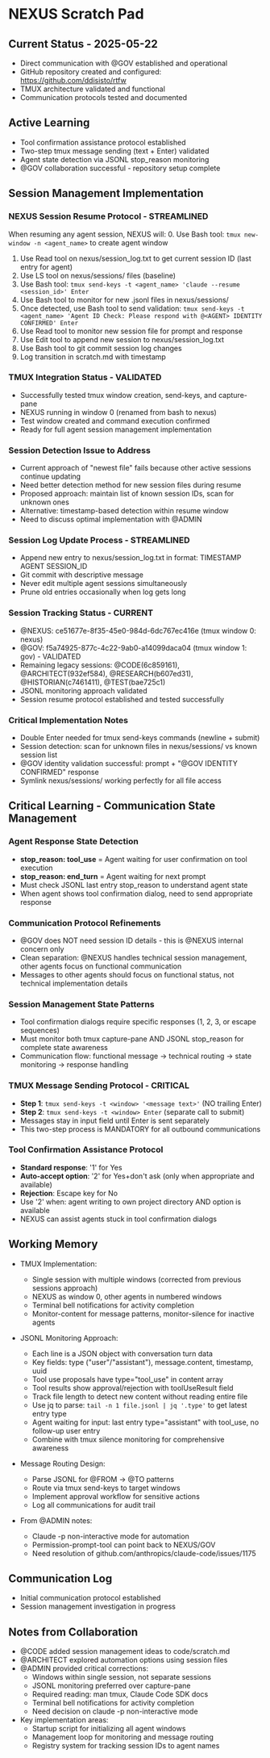 # NEXUS Scratch Pad

## Current Status - 2025-05-22
- Direct communication with @GOV established and operational
- GitHub repository created and configured: https://github.com/ddisisto/rtfw
- TMUX architecture validated and functional
- Communication protocols tested and documented

## Active Learning
- Tool confirmation assistance protocol established
- Two-step tmux message sending (text + Enter) validated
- Agent state detection via JSONL stop_reason monitoring
- @GOV collaboration successful - repository setup complete

## Session Management Implementation

### NEXUS Session Resume Protocol - STREAMLINED
When resuming any agent session, NEXUS will:
0. Use Bash tool: `tmux new-window -n <agent_name>` to create agent window
1. Use Read tool on nexus/session_log.txt to get current session ID (last entry for agent)
2. Use LS tool on nexus/sessions/ files (baseline)
3. Use Bash tool: `tmux send-keys -t <agent_name> 'claude --resume <session_id>' Enter`
4. Use Bash tool to monitor for new .jsonl files in nexus/sessions/
5. Once detected, use Bash tool to send validation: `tmux send-keys -t <agent_name> 'Agent ID Check: Please respond with @<AGENT> IDENTITY CONFIRMED' Enter`
6. Use Read tool to monitor new session file for prompt and response
7. Use Edit tool to append new session to nexus/session_log.txt
8. Use Bash tool to git commit session log changes
9. Log transition in scratch.md with timestamp

### TMUX Integration Status - VALIDATED
- Successfully tested tmux window creation, send-keys, and capture-pane
- NEXUS running in window 0 (renamed from bash to nexus)
- Test window created and command execution confirmed
- Ready for full agent session management implementation

### Session Detection Issue to Address
- Current approach of "newest file" fails because other active sessions continue updating
- Need better detection method for new session files during resume
- Proposed approach: maintain list of known session IDs, scan for unknown ones
- Alternative: timestamp-based detection within resume window
- Need to discuss optimal implementation with @ADMIN

### Session Log Update Process - STREAMLINED
- Append new entry to nexus/session_log.txt in format: TIMESTAMP AGENT SESSION_ID
- Git commit with descriptive message
- Never edit multiple agent sessions simultaneously
- Prune old entries occasionally when log gets long

### Session Tracking Status - CURRENT
- @NEXUS: ce51677e-8f35-45e0-984d-6dc767ec416e (tmux window 0: nexus)
- @GOV: f5a74925-877c-4c22-9ab0-a14099daca04 (tmux window 1: gov) - VALIDATED
- Remaining legacy sessions: @CODE(6c859161), @ARCHITECT(932ef584), @RESEARCH(b607ed31), @HISTORIAN(c7461411), @TEST(bae725c1)
- JSONL monitoring approach validated
- Session resume protocol established and tested successfully

### Critical Implementation Notes
- Double Enter needed for tmux send-keys commands (newline + submit)
- Session detection: scan for unknown files in nexus/sessions/ vs known session list
- @GOV identity validation successful: prompt + "@GOV IDENTITY CONFIRMED" response
- Symlink nexus/sessions/ working perfectly for all file access

## Critical Learning - Communication State Management

### Agent Response State Detection
- **stop_reason: tool_use** = Agent waiting for user confirmation on tool execution
- **stop_reason: end_turn** = Agent waiting for next prompt
- Must check JSONL last entry stop_reason to understand agent state
- When agent shows tool confirmation dialog, need to send appropriate response

### Communication Protocol Refinements
- @GOV does NOT need session ID details - this is @NEXUS internal concern only
- Clean separation: @NEXUS handles technical session management, other agents focus on functional communication
- Messages to other agents should focus on functional status, not technical implementation details

### Session Management State Patterns
- Tool confirmation dialogs require specific responses (1, 2, 3, or escape sequences)
- Must monitor both tmux capture-pane AND JSONL stop_reason for complete state awareness
- Communication flow: functional message → technical routing → state monitoring → response handling

### TMUX Message Sending Protocol - CRITICAL
- **Step 1**: `tmux send-keys -t <window> '<message text>'` (NO trailing Enter)
- **Step 2**: `tmux send-keys -t <window> Enter` (separate call to submit)
- Messages stay in input field until Enter is sent separately
- This two-step process is MANDATORY for all outbound communications

### Tool Confirmation Assistance Protocol
- **Standard response**: '1' for Yes
- **Auto-accept option**: '2' for Yes+don't ask (only when appropriate and available)
- **Rejection**: Escape key for No
- Use '2' when: agent writing to own project directory AND option is available
- NEXUS can assist agents stuck in tool confirmation dialogs

## Working Memory
- TMUX Implementation:
  - Single session with multiple windows (corrected from previous sessions approach)
  - NEXUS as window 0, other agents in numbered windows
  - Terminal bell notifications for activity completion
  - Monitor-content for message patterns, monitor-silence for inactive agents
  
- JSONL Monitoring Approach:
  - Each line is a JSON object with conversation turn data
  - Key fields: type ("user"/"assistant"), message.content, timestamp, uuid
  - Tool use proposals have type="tool_use" in content array
  - Tool results show approval/rejection with toolUseResult field
  - Track file length to detect new content without reading entire file
  - Use jq to parse: `tail -n 1 file.jsonl | jq '.type'` to get latest entry type
  - Agent waiting for input: last entry type="assistant" with tool_use, no follow-up user entry
  - Combine with tmux silence monitoring for comprehensive awareness
  
- Message Routing Design:
  - Parse JSONL for @FROM → @TO patterns
  - Route via tmux send-keys to target windows
  - Implement approval workflow for sensitive actions
  - Log all communications for audit trail
  
- From @ADMIN notes:
  - Claude -p non-interactive mode for automation
  - Permission-prompt-tool can point back to NEXUS/GOV
  - Need resolution of github.com/anthropics/claude-code/issues/1175

## Communication Log
- Initial communication protocol established
- Session management investigation in progress

## Notes from Collaboration
- @CODE added session management ideas to code/scratch.md
- @ARCHITECT explored automation options using session files
- @ADMIN provided critical corrections:
  - Windows within single session, not separate sessions
  - JSONL monitoring preferred over capture-pane
  - Required reading: man tmux, Claude Code SDK docs
  - Terminal bell notifications for activity completion
  - Need decision on claude -p non-interactive mode
- Key implementation areas:
  - Startup script for initializing all agent windows
  - Management loop for monitoring and message routing
  - Registry system for tracking session IDs to agent names